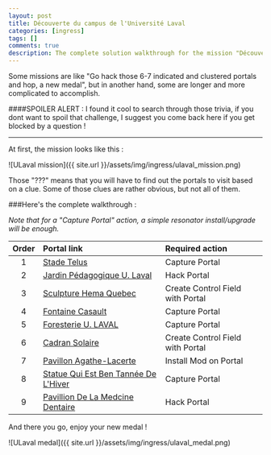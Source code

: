 ```yaml
---
layout: post
title: Découverte du campus de l'Université Laval
categories: [ingress]
tags: []
comments: true
description: The complete solution walkthrough for the mission "Découverte du campus de l'Université Laval".
---
```


Some missions are like "Go hack those 6-7 indicated and clustered portals and hop, a new medal", but in another hand, some are longer and more complicated to accomplish.

####SPOILER ALERT : I found it cool to search through those trivia, if you dont want to spoil that challenge, I suggest you come back here if you get blocked by a question !

_____________________________

At first, the mission looks like this :

![ULaval mission]({{ site.url }}/assets/img/ingress/ulaval_mission.png)

Those "???" means that you will have to find out the portals to visit based on a clue. Some of those clues are rather obvious, but not all of them. 

###Here's the complete walkthrough :

*Note that for a "Capture Portal" action, a simple resonator install/upgrade will be enough.*  

| Order | Portal link | Required action |
|:-----:|:------------|:----------------|
| 1 | [Stade Telus](https://www.ingress.com/intel?ll=46.782904,-71.279696&z=17&pll=46.782904,-71.279696) | Capture Portal  |
| 2 | [Jardin Pédagogique U. Laval](https://www.ingress.com/intel?ll=46.779127,-71.270616&z=17&pll=46.779127,-71.270616) | Hack Portal |
| 3 | [Sculpture Hema Quebec](https://www.ingress.com/intel?ll=46.777121,-71.27746&z=17&pll=46.777121,-71.27746) | Create Control Field with Portal |
| 4 | [Fontaine Casault](https://www.ingress.com/intel?ll=46.782084,-71.271667&z=17&pll=46.782084,-71.271667) | Capture Portal |
| 5 | [Foresterie U. LAVAL](https://www.ingress.com/intel?ll=46.780541,-71.27878&z=17&pll=46.780541,-71.27878) | Capture Portal |
| 6 | [Cadran Solaire](https://www.ingress.com/intel?ll=46.780093,-71.275187&z=17&pll=46.780093,-71.275187) | Create Control Field with Portal |
| 7 | [Pavillon Agathe-Lacerte](https://www.ingress.com/intel?ll=46.776584,-71.274993&z=17&pll=46.776584,-71.274993) | Install Mod on Portal |
| 8 | [Statue Qui Est Ben Tannée De L'Hiver](https://www.ingress.com/intel?ll=46.78374,-71.274027&z=17&pll=46.78374,-71.274027) | Capture Portal |
| 9 | [Pavillion De La Medcine Dentaire](https://www.ingress.com/intel?ll=46.78074,-71.281742&z=17&pll=46.78074,-71.281742) | Hack Portal |

And there you go, enjoy your new medal !

![ULaval medal]({{ site.url }}/assets/img/ingress/ulaval_medal.png)
